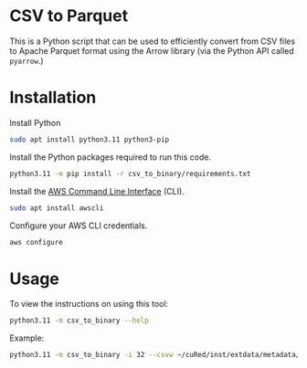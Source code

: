 # CSV to Parquet

This is a Python script that can be used to efficiently convert from CSV files to Apache Parquet format using the Arrow library (via the Python API called `pyarrow`.)

# Installation

Install Python

```bash
sudo apt install python3.11 python3-pip
```

Install the Python packages required to run this code.

```bash
python3.11 -m pip install -r csv_to_binary/requirements.txt
```

Install the [AWS Command Line Interface](https://aws.amazon.com/cli/) (CLI).

```bash
sudo apt install awscli
```

Configure your AWS CLI credentials.

```bash
aws configure
```



# Usage

To view the instructions on using this tool:

```bash
python3.11 -m csv_to_binary --help
```

Example:

```bash
python3.11 -m csv_to_binary -i 32 --csvw ~/cuRed/inst/extdata/metadata/raw/apc.json --table apc s3://curedplus-raw.rcc.shef.ac.uk/NHSD-DATA/HES_APC/ ~/data
```

